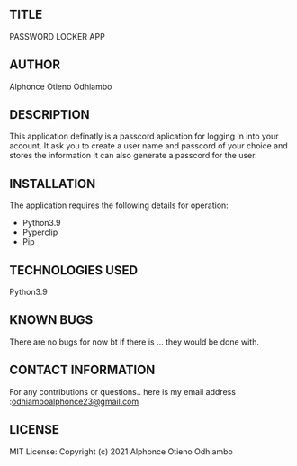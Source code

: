 ## TITLE
PASSWORD LOCKER APP
## AUTHOR
Alphonce Otieno Odhiambo
## DESCRIPTION
This application definatly is a passcord aplication for logging in into your account. 
It ask you to create a user name and passcord of your choice and stores the information 
It can also generate a passcord for the user.
## INSTALLATION 
The application requires the following details for operation:
    <ul>
    <li>Python3.9</li>
    <li>Pyperclip</li>
    <li>Pip</li>
    </ul>
## TECHNOLOGIES USED
Python3.9
## KNOWN BUGS
There are no bugs for now bt if there is ... they would be done with.
## CONTACT INFORMATION
For any contributions or questions.. here is my email address :odhiamboalphonce23@gmail.com
## LICENSE
MIT License:
Copyright (c) 2021 Alphonce Otieno Odhiambo 